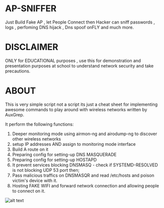 # AP-SNIFFER
Just Build Fake AP , let People Connect then Hacker can sniff passwords , logs , perfoming DNS hijack , Dns spoof onFLY and much more.

# DISCLAIMER
ONLY for EDUCATIONAL purposes , use this for demonstration and presentation purposes at school to understand network security and take precautions.

# ABOUT 
This is very simple script not a script its just a cheat sheet for implementing awesome commands to play around with wireless networks written by AuxGrep.

It perform the following functions:
1. Deeper monitoring mode using airmon-ng and airodump-ng to discover other wireless networks
2. setup IP addresses AND assign to monitoring mode interface 
3. Build A route on it
4. Preparing config for setting-up DNS MASQUERADE
5. Preparing config for setting-up HOSTAPD
6. It prevent services blocking DNSMASQ - check if SYSTEMD-RESOLVED is not blocking UDP 53 port then;
7. Pass malicious traffics on DNSMASQR and read /etc/hosts and poison victim's device with it.
8. Hosting FAKE WIFI and forward network connection and allowing people to connect on it.

![alt text](https://cdn.discordapp.com/attachments/951192813477965856/1001560653225541672/3.png)


